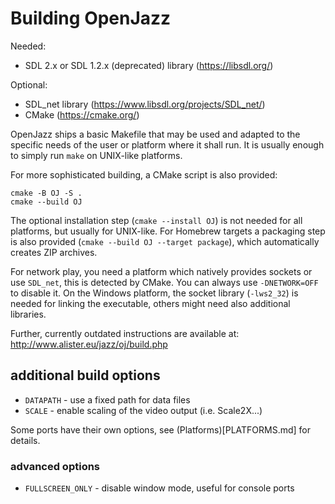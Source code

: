 
# Building OpenJazz

Needed:
- SDL 2.x or SDL 1.2.x (deprecated) library (https://libsdl.org/)

Optional:
- SDL_net library (https://www.libsdl.org/projects/SDL_net/)
- CMake (https://cmake.org/)

OpenJazz ships a basic Makefile that may be used and adapted to the specific
needs of the user or platform where it shall run. It is usually enough to simply
run `make` on UNIX-like platforms.

For more sophisticated building, a CMake script is also provided:

    cmake -B OJ -S .
    cmake --build OJ

The optional installation step (`cmake --install OJ`) is not needed for all
platforms, but usually for UNIX-like. For Homebrew targets a packaging step is
also provided (`cmake --build OJ --target package`), which automatically creates
ZIP archives.

For network play, you need a platform which natively provides sockets or use
`SDL_net`, this is detected by CMake. You can always use `-DNETWORK=OFF` to
disable it.
On the Windows platform, the socket library (`-lws2_32`) is needed for linking
the executable, others might need also additional libraries.

Further, currently outdated instructions are available at:
http://www.alister.eu/jazz/oj/build.php

## additional build options

- `DATAPATH` - use a fixed path for data files
- `SCALE` - enable scaling of the video output (i.e. Scale2X...)

Some ports have their own options, see (Platforms)[PLATFORMS.md] for details.

### advanced options

- `FULLSCREEN_ONLY` - disable window mode, useful for console ports
